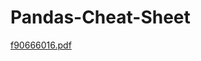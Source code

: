 # Pandas-Cheat-Sheet

[f90666016.pdf](https://github.com/AlexJumaW99/Pandas-Cheat-Sheet/files/8200894/f90666016.pdf)
